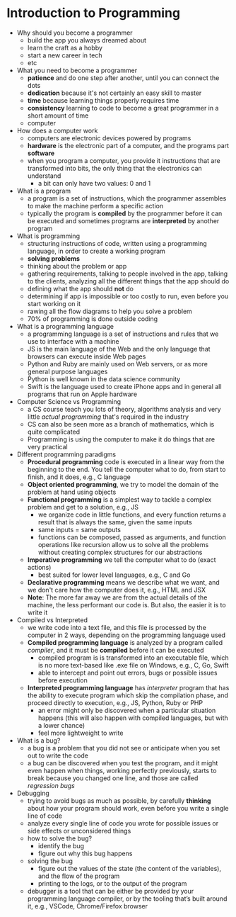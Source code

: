 # Introduction to Programming

- Why should you become a programmer
  - build the app you always dreamed about
  - learn the craft as a hobby
  - start a new career in tech
  - etc
- What you need to become a programmer
  - **patience** and do one step after another, until you can connect the dots
  - **dedication** because it's not certainly an easy skill to master
  - **time** because learning things properly requires time
  - **consistency** learning to code to become a great programmer in a short amount of time
  - computer
- How does a computer work
  - computers are electronic devices powered by programs
  - **hardware** is the electronic part of a computer, and the programs part **software**
  - when you program a computer, you provide it instructions that are transformed into bits, the only thing that the electronics can understand
    - a bit can only have two values: 0 and 1
- What is a program
  - a program is a set of instructions, which the programmer assembles to make the machine perform a specific action
  - typically the program is **compiled** by the programmer before it can be executed and sometimes programs are **interpreted** by another program
- What is programming
  - structuring instructions of code, written using a programming language, in order to create a working program
  - **solving problems**
  - thinking about the problem or app
  - gathering requirements, talking to people involved in the app, talking to the clients, analyzing all the different things that the app should do
  - defining what the app should **not** do
  - determining if app is impossible or too costly to run, even before you start working on it
  - rawing all the flow diagrams to help you solve a problem
  - 70% of programming is done outside coding
- What is a programming language
  - a programming language is a set of instructions and rules that we use to interface with a machine
  - JS is the main language of the Web and the only language that browsers can execute inside Web pages
  - Python and Ruby are mainly used on Web servers, or as more general purpose languages
  - Python is well known in the data science community
  - Swift is the language used to create iPhone apps and in general all programs that run on Apple hardware
- Computer Science vs Programming
  - a CS course teach you lots of theory, algorithms analysis and very little _actual programming_ that's required in the industry
  - CS can also be seen more as a branch of mathematics, which is quite complicated
  - Programming is using the computer to make it do things that are very practical
- Different programming paradigms
  - **Procedural programming** code is executed in a linear way from the beginning to the end. You tell the computer what to do, from start to finish, and it does, e.g., C language
  - **Object oriented programming**, we try to model the domain of the problem at hand using objects
  - **Functional programming** is a simplest way to tackle a complex problem and get to a solution, e.g., JS
    - we organize code in little functions, and every function returns a result that is always the same, given the same inputs
    - same inputs = same outputs
    - functions can be composed, passed as arguments, and function operations like recursion allow us to solve all the problems without creating complex structures for our abstractions
  - **Imperative programming** we tell the computer what to do (exact actions)
    - best suited for lower level languages, e.g., C and Go
  - **Declarative programming** means we describe what we want, and we don't care how the computer does it, e.g., HTML and JSX
  - **Note**: The more far away we are from the actual details of the machine, the less performant our code is. But also, the easier it is to write it
- Compiled vs Interpreted
  - we write code into a text file, and this file is processed by the computer in 2 ways, depending on the programming language used
  - **Compiled programming language** is analyzed by a program called _compiler_, and it must be **compiled** before it can be executed
    - compiled program is is transformed into an executable file, which is no more text-based like .exe file on Windows, e.g., C, Go, Swift
    - able to intercept and point out errors, bugs or possible issues before execution
  - **Interpreted programming language** has _interpreter_ program that has the ability to execute program which skip the compilation phase, and proceed directly to execution, e.g., JS, Python, Ruby or PHP
    - an error might only be discovered when a particular situation happens (this will also happen with compiled languages, but with a lower chance)
    - feel more lightweight to write
- What is a bug?
  - a bug is a problem that you did not see or anticipate when you set out to write the code
  - a bug can be discovered when you test the program, and it might even happen when things, working perfectly previously, starts to break because you changed one line, and those are called _regression bugs_
- Debugging
  - trying to avoid bugs as much as possible, by carefully **thinking** about how your program should work, even before you write a single line of code
  - analyze every single line of code you wrote for possible issues or side effects or unconsidered things
  - how to solve the bug?
    - identify the bug
    - figure out why this bug happens
  - solving the bug
    - figure out the values of the state (the content of the variables), and the flow of the program
    - printing to the logs, or to the output of the program
  - debugger is a tool that can be either be provided by your programming language compiler, or by the tooling that’s built around it, e.g., VSCode, Chrome/Firefox browser
